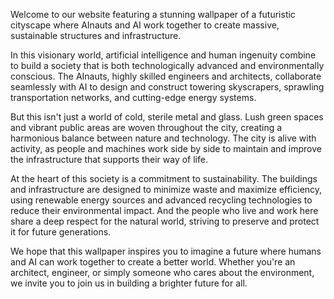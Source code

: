 <!--
Write me content for website with wallpaper "A futuristic cityscape where AInauts and AI work together to create massive, sustainable structures and infrastructure."
-->

<!--font:"Montserrat"-->

Welcome to our website featuring a stunning wallpaper of a futuristic cityscape where AInauts and AI work together to create massive, sustainable structures and infrastructure.

In this visionary world, artificial intelligence and human ingenuity combine to build a society that is both technologically advanced and environmentally conscious. The AInauts, highly skilled engineers and architects, collaborate seamlessly with AI to design and construct towering skyscrapers, sprawling transportation networks, and cutting-edge energy systems.

But this isn't just a world of cold, sterile metal and glass. Lush green spaces and vibrant public areas are woven throughout the city, creating a harmonious balance between nature and technology. The city is alive with activity, as people and machines work side by side to maintain and improve the infrastructure that supports their way of life.

At the heart of this society is a commitment to sustainability. The buildings and infrastructure are designed to minimize waste and maximize efficiency, using renewable energy sources and advanced recycling technologies to reduce their environmental impact. And the people who live and work here share a deep respect for the natural world, striving to preserve and protect it for future generations.

We hope that this wallpaper inspires you to imagine a future where humans and AI can work together to create a better world. Whether you're an architect, engineer, or simply someone who cares about the environment, we invite you to join us in building a brighter future for all.
